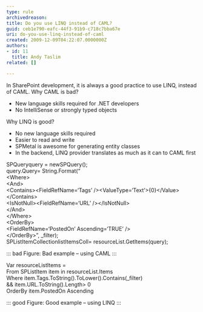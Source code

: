 ```yaml
---
type: rule
archivedreason: 
title: Do you use LINQ instead of CAML?
guid: ceb1e790-eafc-44f3-91b9-c718c7bba67e
uri: do-you-use-linq-instead-of-caml
created: 2009-12-09T04:22:07.0000000Z
authors:
- id: 11
  title: Andy Taslim
related: []

---
```


In SharePoint development, it is always a good practice to use LINQ, instead of CAML.
 Why CAML is bad? 
* New language skills required for .NET developers
* No IntelliSense or strongly typed objects


<!--endintro-->

Why LINQ is good?

* No new language skills required
* Easier to read and write
* SPMetal is awesome for generating entity classes
* In the backend, LINQ provider translates as much as it can to CAML first

<font class="ms-rteCustom-CodeArea">SPQueryquery = newSPQuery(); <br>
query.Query= String.Format(“<br>
&lt;Where&gt;<br>
&lt;And&gt;<br>
&lt;Contains&gt;&lt;FieldRefName=‘Tags’ /&gt;&lt;ValueType=‘Text’&gt;&#123;0&#125;&lt;/Value&gt;&lt;/Contains&gt;<br>
&lt;IsNotNull&gt;&lt;FieldRefName=‘URL’ /&gt;&lt;/IsNotNull&gt;<br>
&lt;/And&gt;<br>
&lt;/Where&gt;<br>
&lt;OrderBy&gt;<br>
&lt;FieldRefName=‘PostedOn’ Ascending=‘TRUE’ /&gt;<br>
&lt;/OrderBy&gt;”, _filter);<br>
SPListItemCollectionlistItemsColl= resourceList.GetItems(query);</font>


::: bad
Figure: Bad example – using CAML
:::

<font class="ms-rteCustom-CodeArea">Var resourceListItems =<br>
From SPListItem item in resourceList.Items<br>
Where item.Tags.ToString().ToLower().Contains(_filter)<br>
&amp;&amp; item.URL.ToString().Length&gt; 0<br>
OrderBy item.PostedOn Ascending</font>  

::: good
Figure: Good example – using LINQ
:::
